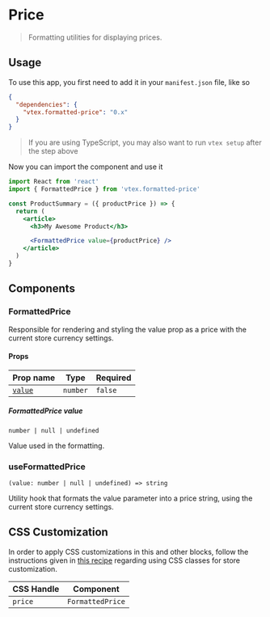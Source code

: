# Price

> Formatting utilities for displaying prices.

## Usage

To use this app, you first need to add it in your `manifest.json` file, like so

```json
{
  "dependencies": {
    "vtex.formatted-price": "0.x"
  }
}
```

> If you are using TypeScript, you may also want to run `vtex setup` after the step above

Now you can import the component and use it

```jsx
import React from 'react'
import { FormattedPrice } from 'vtex.formatted-price'

const ProductSummary = ({ productPrice }) => {
  return (
    <article>
      <h3>My Awesome Product</h3>

      <FormattedPrice value={productPrice} />
    </article>
  )
}
```

## Components

### FormattedPrice

Responsible for rendering and styling the value prop as a price
with the current store currency settings.

#### Props

| Prop name | Type | Required |
| --- | --- | --- |
| [`value`](#formattedprice-value) | `number` | `false` |

##### FormattedPrice value

`number | null | undefined`

Value used in the formatting.

### useFormattedPrice

`(value: number | null | undefined) => string`

Utility hook that formats the value parameter into a price string, using the
current store currency settings.

## CSS Customization

In order to apply CSS customizations in this and other blocks, follow the instructions
given in [this recipe](https://vtex.io/docs/recipes/style/using-css-handles-for-store-customization)
regarding using CSS classes for store customization.

| CSS Handle | Component |
| --- | --- |
| `price` | `FormattedPrice` |
